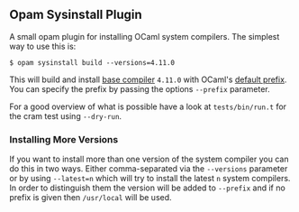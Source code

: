Opam Sysinstall Plugin
---------------------

A small opam plugin for installing OCaml system compilers. The simplest way to use this is: 

```
$ opam sysinstall build --versions=4.11.0
```

This will build and install [base compiler](https://opam.ocaml.org/packages/ocaml-base-compiler/) `4.11.0` with OCaml's [default prefix](https://github.com/ocaml/ocaml/blob/trunk/INSTALL.adoc#configuration). You can specify the prefix by passing the options `--prefix` parameter. 

For a good overview of what is possible have a look at `tests/bin/run.t` for the cram test using `--dry-run`. 

### Installing More Versions

If you want to install more than one version of the system compiler you can do this in two ways. Either comma-separated via the `--versions` parameter or by using `--latest=n` which will try to install the latest `n` system compilers. In order to distinguish them the version will be added to `--prefix` and if no prefix is given then `/usr/local` will be used. 